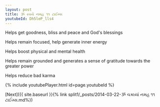 ```yaml
---
layout: post
title: ૐ રવયે નમહ ૧૧ ટાઈમ્સ
youtubeId: Dh5leP_lls4
---
```

 
 
Helps get goodness, bliss and peace and God's blessings
 
Helps remain focused, help generate inner energy 
 
Helps boost physical and mental health 
 
Helps remain grounded and generates a sense of gratitude towards the greater power 
 
Helps reduce bad karma
 
 
 
 


{% include youtubePlayer.html id=page.youtubeId %}
 
[Next]({{ site.baseurl }}{% link  split1/_posts/2014-03-22-ૐ ચક્રાયાં નમહ ૧૧ ટાઈમ્સ.md%})
 

